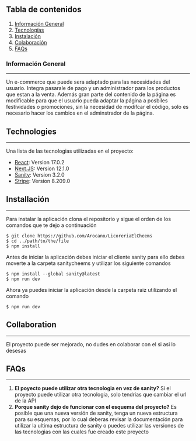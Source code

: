 ## Tabla de contenidos
1. [Información General](#general-info)
2. [Tecnologías](#technologies)
3. [Instalación](#installation)
4. [Colaboración](#collaboration)
5. [FAQs](#faqs)
### Información General
***
Un e-commerce que puede sera adaptado para las necesidades del usuario. Integra pasarale de pago y un administrador para los productos que estan a la venta. Además gran parte del contenido de la página es modificable para que el usuario pueda adaptar la página a posbiles festividades o promociones, sin la necesidad de modifcar el código, solo es necesario hacer los cambios en el adminstrador de la página.

## Technologies
***
Una lista de las tecnologias utilizadas en el proyecto:
* [React](https://es.react.dev/): Version 17.0.2 
* [Next.JS](https://nextjs.org/): Version 12.1.0
* [Sanity](https://www.sanity.io/): Version 3.2.0
* [Stripe](https://stripe.com/es): Version 8.209.0
## Installación
***
Para instalar la aplicación clona el repositorio y sigue el orden de los comandos que te dejo a continuación 
```
$ git clone https://github.com/Arocano/LicoreriaElCheems
$ cd ../path/to/the/file
$ npm install
```
Antes de iniciar la aplicación debes iniciar el cliente sanity para ello debes moverte a la carpeta sanitycheems y utilizar los siguiente comandos
```
$ npm install --global sanity@latest
$ npm run dev
```
Ahora ya puedes iniciar la aplicación desde la carpeta raiz utilizando el comando 
```
$ npm run dev
```
## Collaboration
***
El proyecto puede ser mejorado, no dudes en colaborar con el si asi lo desesas
## FAQs
***
1. **El poyecto puede utilizar otra tecnologia en vez de sanity?**
Si el proyecto puede utilizar otra tecnologia, solo tendrias que cambiar el url de la API
2. __Porque sanity dejo de funcionar con el esquema del proyecto?__ 
Es posible que una nueva versión de sanity, tenga un nueva estructura para su esquemas, por lo cual deberas revisar la documentación para utilizar la ultima estructura de sanity o puedes utilizar las versiones de las tecnologias con las cuales fue creado este proyecto

